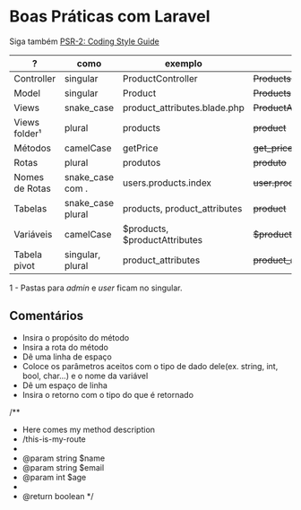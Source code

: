 # Boas Práticas com Laravel

Siga também [PSR-2: Coding Style Guide](https://www.php-fig.org/psr/psr-2/)

| ?              | como              | exemplo                       | não faça                        |
| -------------- | ----------------- | ----------------------------- | ------------------------------- |
| Controller     | singular          | ProductController             | ~~ProductsController~~          |
| Model          | singular          | Product                       | ~~Products~~                    |
| Views          | snake_case        | product_attributes.blade.php  | ~~ProductAttributes.blade.php~~ |
| Views folder¹  | plural            | products                      | ~~product~~                     |
| Métodos        | camelCase         | getPrice                      | ~~get_price~~                   |
| Rotas          | plural            | produtos                      | ~~produto~~                     |
| Nomes de Rotas | snake_case com .  | users.products.index          | ~~user.product_index~~          |
| Tabelas        | snake_case plural | products, product_attributes  | ~~product~~                     |
| Variáveis      | camelCase         | $products, $productAttributes | ~~\$product_attributes~~        |
| Tabela pivot   | singular, plural  | product_attributes            | ~~product_attribute~~           |

1 - Pastas para _admin_ e _user_ ficam no singular.

## Comentários
- Insira o propósito do método
- Insira a rota do método
- Dê uma linha de espaço
- Coloce os parâmetros aceitos com o tipo de dado dele(ex. string, int, bool, char...) e o nome da variável
- Dê um espaço de linha
- Insira o retorno com o tipo do que é retornado

/**
 * Here comes my method description
 * /this-is-my-route
 *
 * @param string $name
 * @param string $email
 * @param int $age
 *
 * @return boolean
 */
